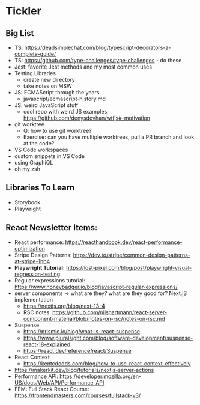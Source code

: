# Tickler

## Big List
- TS: https://deadsimplechat.com/blog/typescript-decorators-a-complete-guide/
- TS: https://github.com/type-challenges/type-challenges - do these
- Jest: favorite Jest methods and my most common uses
- Testing Libraries
  - create new directory
  - take notes on MSW
- JS: ECMAScript through the years
  - javascript/ecmascript-history.md
- JS: weird JavaScript stuff
  - cool repo with weird JS examples: https://github.com/denysdovhan/wtfjs#-motivation 
- git worktree
  - Q: how to use git worktree?
  - Exercise: can you have multiple worktrees, pull a PR branch and look at the code?
- VS Code workspaces
- custom snippets in VS Code
- using GraphiQL
- oh my zsh

## Libraries To Learn
- Storybook
- Playwright

## React Newsletter Items:
- React performance: https://reacthandbook.dev/react-performance-optimization 
- Stripe Design Patterns: https://dev.to/stripe/common-design-patterns-at-stripe-1hb4 
- **Playwright Tutorial:** https://lost-pixel.com/blog/post/playwright-visual-regression-testing
- Regular expressions tutorial: https://www.honeybadger.io/blog/javascript-regular-expressions/
- server components => what are they? what are they good for? Next.jS implementation 
  - https://nextjs.org/blog/next-13-4
  - RSC notes: https://github.com/nilshartmann/react-server-component-material/blob/notes-on-rsc/notes-on-rsc.md
- Suspense
  - https://prismic.io/blog/what-is-react-suspense
  - https://www.pluralsight.com/blog/software-development/suspense-react-18-explained
  - https://react.dev/reference/react/Suspense
- React Context
  - https://kentcdodds.com/blog/how-to-use-react-context-effectively
- https://makerkit.dev/blog/tutorials/nextjs-server-actions
- Performance API: https://developer.mozilla.org/en-US/docs/Web/API/Performance_API
- FEM: Full Stack React Course: https://frontendmasters.com/courses/fullstack-v3/